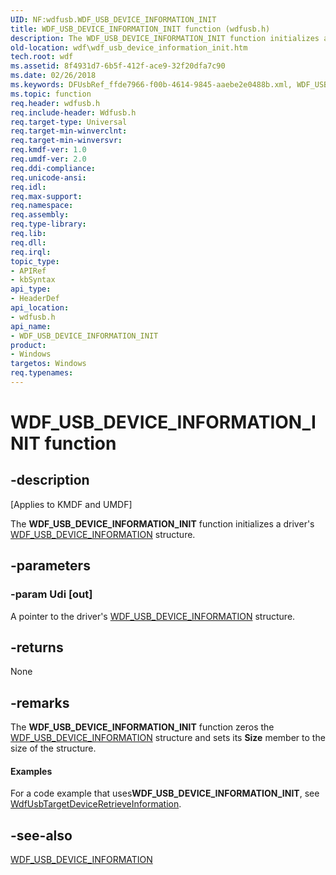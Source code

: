 ```yaml
---
UID: NF:wdfusb.WDF_USB_DEVICE_INFORMATION_INIT
title: WDF_USB_DEVICE_INFORMATION_INIT function (wdfusb.h)
description: The WDF_USB_DEVICE_INFORMATION_INIT function initializes a driver's WDF_USB_DEVICE_INFORMATION structure.
old-location: wdf\wdf_usb_device_information_init.htm
tech.root: wdf
ms.assetid: 8f4931d7-6b5f-412f-ace9-32f20dfa7c90
ms.date: 02/26/2018
ms.keywords: DFUsbRef_ffde7966-f00b-4614-9845-aaebe2e0488b.xml, WDF_USB_DEVICE_INFORMATION_INIT, WDF_USB_DEVICE_INFORMATION_INIT function, kmdf.wdf_usb_device_information_init, wdf.wdf_usb_device_information_init, wdfusb/WDF_USB_DEVICE_INFORMATION_INIT
ms.topic: function
req.header: wdfusb.h
req.include-header: Wdfusb.h
req.target-type: Universal
req.target-min-winverclnt: 
req.target-min-winversvr: 
req.kmdf-ver: 1.0
req.umdf-ver: 2.0
req.ddi-compliance: 
req.unicode-ansi: 
req.idl: 
req.max-support: 
req.namespace: 
req.assembly: 
req.type-library: 
req.lib: 
req.dll: 
req.irql: 
topic_type:
- APIRef
- kbSyntax
api_type:
- HeaderDef
api_location:
- wdfusb.h
api_name:
- WDF_USB_DEVICE_INFORMATION_INIT
product:
- Windows
targetos: Windows
req.typenames: 
---
```


# WDF_USB_DEVICE_INFORMATION_INIT function


## -description


<p class="CCE_Message">[Applies to KMDF and UMDF]</p>

The <b>WDF_USB_DEVICE_INFORMATION_INIT</b> function initializes a driver's <a href="https://docs.microsoft.com/windows-hardware/drivers/ddi/content/wdfusb/ns-wdfusb-_wdf_usb_device_information">WDF_USB_DEVICE_INFORMATION</a> structure.


## -parameters




### -param Udi [out]

A pointer to the driver's <a href="https://docs.microsoft.com/windows-hardware/drivers/ddi/content/wdfusb/ns-wdfusb-_wdf_usb_device_information">WDF_USB_DEVICE_INFORMATION</a> structure.


## -returns



None




## -remarks



The <b>WDF_USB_DEVICE_INFORMATION_INIT</b> function zeros the <a href="https://docs.microsoft.com/windows-hardware/drivers/ddi/content/wdfusb/ns-wdfusb-_wdf_usb_device_information">WDF_USB_DEVICE_INFORMATION</a> structure and sets its <b>Size</b> member to the size of the structure.


#### Examples

For a code example that uses<b>WDF_USB_DEVICE_INFORMATION_INIT</b>, see <a href="https://docs.microsoft.com/windows-hardware/drivers/ddi/content/wdfusb/nf-wdfusb-wdfusbtargetdeviceretrieveinformation">WdfUsbTargetDeviceRetrieveInformation</a>.

<div class="code"></div>



## -see-also




<a href="https://docs.microsoft.com/windows-hardware/drivers/ddi/content/wdfusb/ns-wdfusb-_wdf_usb_device_information">WDF_USB_DEVICE_INFORMATION</a>
 

 


